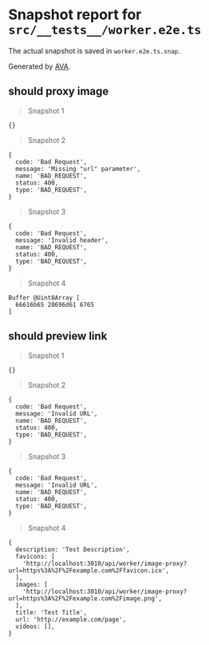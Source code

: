 # Snapshot report for `src/__tests__/worker.e2e.ts`

The actual snapshot is saved in `worker.e2e.ts.snap`.

Generated by [AVA](https://avajs.dev).

## should proxy image

> Snapshot 1

    {}

> Snapshot 2

    {
      code: 'Bad Request',
      message: 'Missing "url" parameter',
      name: 'BAD_REQUEST',
      status: 400,
      type: 'BAD_REQUEST',
    }

> Snapshot 3

    {
      code: 'Bad Request',
      message: 'Invalid header',
      name: 'BAD_REQUEST',
      status: 400,
      type: 'BAD_REQUEST',
    }

> Snapshot 4

    Buffer @Uint8Array [
      66616b65 20696d61 6765
    ]

## should preview link

> Snapshot 1

    {}

> Snapshot 2

    {
      code: 'Bad Request',
      message: 'Invalid URL',
      name: 'BAD_REQUEST',
      status: 400,
      type: 'BAD_REQUEST',
    }

> Snapshot 3

    {
      code: 'Bad Request',
      message: 'Invalid URL',
      name: 'BAD_REQUEST',
      status: 400,
      type: 'BAD_REQUEST',
    }

> Snapshot 4

    {
      description: 'Test Description',
      favicons: [
        'http://localhost:3010/api/worker/image-proxy?url=https%3A%2F%2Fexample.com%2Ffavicon.ico',
      ],
      images: [
        'http://localhost:3010/api/worker/image-proxy?url=https%3A%2F%2Fexample.com%2Fimage.png',
      ],
      title: 'Test Title',
      url: 'http://example.com/page',
      videos: [],
    }
